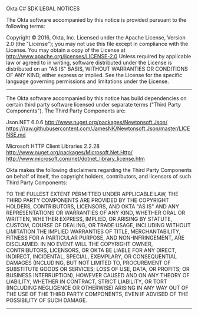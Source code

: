 Okta C# SDK 
LEGAL NOTICES

The Okta software accompanied by this notice is provided pursuant to the following terms:

Copyright © 2016, Okta, Inc.
Licensed under the Apache License, Version 2.0 (the "License"); you may not use this file except in compliance with the License. You may obtain a copy of the License at http://www.apache.org/licenses/LICENSE-2.0
Unless required by applicable law or agreed to in writing, software distributed under the License is distributed on an "AS IS" BASIS, WITHOUT WARRANTIES OR CONDITIONS OF ANY KIND, either express or implied. See the License for the specific language governing permissions and limitations under the License.
_______________________

The Okta software accompanied by this notice has build dependencies on certain third party software licensed under separate terms ("Third Party Components"). The Third Party Components are:

Json.NET 6.0.6
http://www.nuget.org/packages/Newtonsoft.Json/
https://raw.githubusercontent.com/JamesNK/Newtonsoft.Json/master/LICENSE.md

Microsoft HTTP Client Libraries 2.2.28
http://www.nuget.org/packages/Microsoft.Net.Http/
http://www.microsoft.com/net/dotnet_library_license.htm

Okta makes the following disclaimers regarding the Third Party Components on behalf of itself, the copyright holders, contributors, and licensors of such Third Party Components:

TO THE FULLEST EXTENT PERMITTED UNDER APPLICABLE LAW, THE THIRD PARTY COMPONENTS ARE PROVIDED BY THE COPYRIGHT HOLDERS, CONTRIBUTORS, LICENSORS, AND OKTA "AS IS" AND ANY REPRESENTATIONS OR WARRANTIES OF ANY KIND, WHETHER ORAL OR WRITTEN, WHETHER EXPRESS, IMPLIED, OR ARISING BY STATUTE, CUSTOM, COURSE OF DEALING, OR TRADE USAGE, INCLUDING WITHOUT LIMITATION THE IMPLIED WARRANTIES OF TITLE, MERCHANTABILITY, FITNESS FOR A PARTICULAR PURPOSE, AND NON-INFRINGEMENT, ARE DISCLAIMED. IN NO EVENT WILL THE COPYRIGHT OWNER, CONTRIBUTORS, LICENSORS, OR OKTA BE LIABLE FOR ANY DIRECT, INDIRECT, INCIDENTAL, SPECIAL, EXEMPLARY, OR CONSEQUENTIAL DAMAGES (INCLUDING, BUT NOT LIMITED TO, PROCUREMENT OF SUBSTITUTE GOODS OR SERVICES; LOSS OF USE, DATA, OR PROFITS; OR BUSINESS INTERRUPTION), HOWEVER CAUSED AND ON ANY THEORY OF LIABILITY, WHETHER IN CONTRACT, STRICT LIABILITY, OR TORT (INCLUDING NEGLIGENCE OR OTHERWISE) ARISING IN ANY WAY OUT OF THE USE OF THE THIRD PARTY COMPONENTS, EVEN IF ADVISED OF THE POSSIBILITY OF SUCH DAMAGE.
________________________
